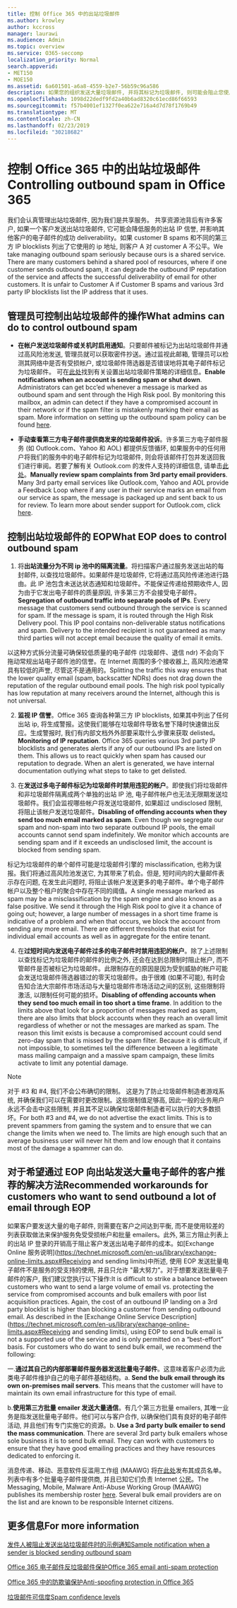 ```yaml
---
title: 控制 Office 365 中的出站垃圾邮件
ms.author: krowley
author: kccross
manager: laurawi
ms.audience: Admin
ms.topic: overview
ms.service: O365-seccomp
localization_priority: Normal
search.appverid:
- MET150
- MOE150
ms.assetid: 6a601501-a6a8-4559-b2e7-56b59c96a586
description: 如果您的组织发送大量垃圾邮件, 并将其标记为垃圾邮件, 则可能会阻止您使用 Office 365 发送电子邮件。阅读本文, 了解有关此操作的原因以及您可以执行的操作的详细信息。
ms.openlocfilehash: 1098d22dedf9fd2a40b6ad8320c61ecd86f66593
ms.sourcegitcommit: f57b4001ef1327f0ea622e716a4d7d78f1769b49
ms.translationtype: MT
ms.contentlocale: zh-CN
ms.lasthandoff: 02/23/2019
ms.locfileid: "30218682"
---
```

# <a name="controlling-outbound-spam-in-office-365"></a><span data-ttu-id="892c9-104">控制 Office 365 中的出站垃圾邮件</span><span class="sxs-lookup"><span data-stu-id="892c9-104">Controlling outbound spam in Office 365</span></span>

<span data-ttu-id="892c9-p102">我们会认真管理出站垃圾邮件, 因为我们是共享服务。 共享资源池背后有许多客户, 如果一个客户发送出站垃圾邮件, 它可能会降低服务的出站 IP 信誉, 并影响其他客户的电子邮件的成功 deliverability。如果 customer B spams 和不同的第三方 IP blocklists 列出了它使用的 ip 地址, 则客户 A 对 customer A 不公平。</span><span class="sxs-lookup"><span data-stu-id="892c9-p102">We take managing outbound spam seriously because ours is a shared service.  There are many customers behind a shared pool of resources, where if one customer sends outbound spam, it can degrade the outbound IP reputation of the service and affects the successful deliverability of email for other customers. It is unfair to Customer A if Customer B spams and various 3rd party IP blocklists list the IP address that it uses.</span></span>

## <a name="what-admins-can-do-to-control-outbound-spam"></a><span data-ttu-id="892c9-108">管理员可控制出站垃圾邮件的操作</span><span class="sxs-lookup"><span data-stu-id="892c9-108">What admins can do to control outbound spam</span></span>

- <span data-ttu-id="892c9-p103">**在帐户发送垃圾邮件或关机时启用通知**。只要邮件被标记为出站垃圾邮件并通过高风险池发送, 管理员就可以获取密件抄送。通过监视此邮箱, 管理员可以检测其网络中是否有受损帐户, 或垃圾邮件筛选器是否错误地将其电子邮件标记为垃圾邮件。 可在[此处](configure-the-outbound-spam-policy.md)找到有关设置出站垃圾邮件策略的详细信息。</span><span class="sxs-lookup"><span data-stu-id="892c9-p103">**Enable notifications when an account is sending spam or shut down**. Administrators can get bcc’ed whenever a message is marked as outbound spam and sent through the High Risk pool. By monitoring this mailbox, an admin can detect if they have a compromised account in their network or if the spam filter is mistakenly marking their email as spam.  More information on setting up the outbound spam policy can be found [here](configure-the-outbound-spam-policy.md).</span></span>
 
- <span data-ttu-id="892c9-p104">**手动查看第三方电子邮件提供商发来的垃圾邮件投诉**。许多第三方电子邮件服务 (如 Outlook.com、Yahoo 和 AOL) 都提供反馈循环, 如果服务中的任何用户将我们的服务中的电子邮件标记为垃圾邮件, 则会将该邮件打包并发送回我们进行审阅。若要了解有关 Outlook.com 的发件人支持的详细信息, 请单击[此处](https://sendersupport.olc.protection.outlook.com/pm/services.aspx)。</span><span class="sxs-lookup"><span data-stu-id="892c9-p104">**Manually review spam complaints from 3rd party email providers**. Many 3rd party email services like Outlook.com, Yahoo and AOL provide a Feedback Loop where if any user in their service marks an email from our service as spam, the message is packaged up and sent back to us for review. To learn more about sender support for Outlook.com, click [here](https://sendersupport.olc.protection.outlook.com/pm/services.aspx).</span></span>

## <a name="what-eop-does-to-control-outbound-spam"></a><span data-ttu-id="892c9-116">控制出站垃圾邮件的 EOP</span><span class="sxs-lookup"><span data-stu-id="892c9-116">What EOP does to control outbound spam</span></span> 

1. <span data-ttu-id="892c9-p105">将**出站流量分为不同 ip 池中的隔离流量**。将扫描客户通过服务发送出站的每封邮件, 以查找垃圾邮件。如果邮件是垃圾邮件, 它将通过高风险传递池进行路由。此 IP 池包含未送达状态通知和垃圾邮件。不能保证传递给预期收件人, 因为由于它发出电子邮件的质量原因, 许多第三方不会接受电子邮件。</span><span class="sxs-lookup"><span data-stu-id="892c9-p105">**Segregation of outbound traffic into separate pools of IPs**. Every message that customers send outbound through the service is scanned for spam. If the message is spam, it is routed through the High Risk Delivery pool. This IP pool contains non-deliverable status notifications and spam. Delivery to the intended recipient is not guaranteed as many third parties will not accept email because the quality of email it emits.</span></span>

<span data-ttu-id="892c9-p106">以这种方式拆分流量可确保较低质量的电子邮件 (垃圾邮件、退信 ndr) 不会向下拖动常规出站电子邮件池的信誉。在 Internet 周围的多个接收器上, 高风险池通常具有较低的声誉, 尽管这不是通用的。</span><span class="sxs-lookup"><span data-stu-id="892c9-p106">Splitting the traffic this way ensures that the lower quality email (spam, backscatter NDRs) does not drag down the reputation of the regular outbound email pools. The high risk pool typically has low reputation at many receivers around the Internet, although this is not universal.</span></span> 

2. <span data-ttu-id="892c9-p107">**监视 IP 信誉**。Office 365 查询各种第三方 IP blocklists, 如果其中列出了任何出站 ip, 将生成警报。这使我们能够在垃圾邮件导致名誉下降时快速做出反应。生成警报时, 我们有内部文档外外部要采取什么步骤来获取 delisted。</span><span class="sxs-lookup"><span data-stu-id="892c9-p107">**Monitoring of IP reputation**. Office 365 queries various 3rd party IP blocklists and generates alerts if any of our outbound IPs are listed on them. This allows us to react quickly when spam has caused our reputation to degrade. When an alert is generated, we have internal documentation outlying what steps to take to get delisted.</span></span> 

3. <span data-ttu-id="892c9-p108">在**发送过多电子邮件标记为垃圾邮件时禁用违犯的帐户**。即使我们将垃圾邮件和非垃圾邮件隔离成两个单独的出站 IP 池, 电子邮件帐户也无法无限期发送垃圾邮件。我们会监视哪些帐户将发送垃圾邮件, 如果超过 undisclosed 限制, 将阻止该帐户发送垃圾邮件。</span><span class="sxs-lookup"><span data-stu-id="892c9-p108">**Disabling of offending accounts when they send too much email marked as spam**. Even though we segregate our spam and non-spam into two separate outbound IP pools,  the email accounts cannot send spam indefinitely. We monitor which accounts are sending spam and if it exceeds an undisclosed limit, the account is blocked from sending spam.</span></span>

<span data-ttu-id="892c9-p109">标记为垃圾邮件的单个邮件可能是垃圾邮件引擎的 misclassification, 也称为误报。我们将通过高风险池发送它, 为其带来了机会。但是, 短时间内的大量邮件表示存在问题, 在发生此问题时, 将阻止该帐户发送更多的电子邮件。单个电子邮件帐户以及整个租户的聚合中存在不同的阈值。</span><span class="sxs-lookup"><span data-stu-id="892c9-p109">A single message marked as spam may be a misclassification by the spam engine and also known as a false positive. We send it through the High Risk pool to give it a chance of going out; however, a large number of messages in a short time frame is indicative of a problem and when that occurs, we block the account from sending any more email. There are different thresholds that exist for individual email accounts as well as in aggregate for the entire tenant.</span></span>

4. <span data-ttu-id="892c9-p110">在**过短时间内发送电子邮件过多的电子邮件时禁用违犯的帐户**。除了上述限制以查找标记为垃圾邮件的邮件的比例之外, 还会在达到总限制时阻止帐户, 而不管邮件是否被标记为垃圾邮件。此限制存在的原因是因为受到威胁的帐户可能会发送垃圾邮件筛选器错过的零天垃圾邮件。由于很难 (如果不可能), 有时会告知合法大宗邮件市场活动与大量垃圾邮件市场活动之间的区别, 这些限制将激活, 以限制任何可能的损坏。</span><span class="sxs-lookup"><span data-stu-id="892c9-p110">**Disabling of offending accounts when they send too much email in too short a time frame**. In addition to the limits above that look for a proportion of messages marked as spam, there are also limits that block accounts when they reach an overall limit regardless of whether or not the messages are marked as spam. The reason this limit exists is because a compromised account could send zero-day spam that is missed by the spam filter. Because it is difficult, if not impossible, to sometimes tell the difference between a legitimate mass mailing campaign and a massive spam campaign, these limits activate to limit any potential damage.</span></span>

> [!NOTE]
> <span data-ttu-id="892c9-p111">对于 #3 和 #4, 我们不会公布确切的限制。 这是为了防止垃圾邮件制造者游戏系统, 并确保我们可以在需要时更改限制。这些限制值足够高, 因此一般的业务用户永远不会击中这些限制, 并且其不足以确保垃圾邮件制造者可以执行的大多数损坏。</span><span class="sxs-lookup"><span data-stu-id="892c9-p111">For both #3 and #4, we do not advertise the exact limits.  This is to prevent spammers from gaming the system and to ensure that we can change the limits when we need to. The limits are high enough such that an average business user will never hit them and low enough that it contains most of the damage a spammer can do.</span></span> 

## <a name="recommended-workarounds-for-customers-who-want-to-send-outbound-a-lot-of-email-through-eop"></a><span data-ttu-id="892c9-141">对于希望通过 EOP 向出站发送大量电子邮件的客户推荐的解决方法</span><span class="sxs-lookup"><span data-stu-id="892c9-141">Recommended workarounds for customers who want to send outbound a lot of email through EOP</span></span>

<span data-ttu-id="892c9-p112">如果客户要发送大量的电子邮件, 则需要在客户之间达到平衡, 而不是使用较差的列表获取做法来保护服务免受受损帐户和批量 emailers。此外, 第三方阻止列表上的出站 IP 登录的开销高于阻止客户发送出站电子邮件的成本。如[Exchange Online 服务说明](https://technet.microsoft.com/en-us/library/exchange-online-limits.aspx#Receiving and sending limits)中所述, 使用 EOP 发送批量电子邮件不是服务的受支持的使用, 并且只允许 "最大努力"。对于想要发送批量电子邮件的客户, 我们建议您执行以下操作:</span><span class="sxs-lookup"><span data-stu-id="892c9-p112">It is difficult to strike a balance between customers who want to send a large volume of email vs. protecting the service from compromised accounts and bulk emailers with poor list acquisition practices. Again, the cost of an outbound IP landing on a 3rd party blocklist is higher than blocking a customer from sending outbound email. As described in the [Exchange Online Service Description](https://technet.microsoft.com/en-us/library/exchange-online-limits.aspx#Receiving and sending limits), using EOP to send bulk email is not a supported use of the service and is only permitted on a “best-effort” basis. For customers who do want to send bulk email, we recommend the following:</span></span>

<span data-ttu-id="892c9-p113">一.**通过其自己的内部部署邮件服务器发送批量电子邮件**。这意味着客户必须为此类电子邮件维护自己的电子邮件基础结构。</span><span class="sxs-lookup"><span data-stu-id="892c9-p113">a. **Send the bulk email through its own on-premises mail servers**. This means that the customer will have to maintain its own email infrastructure for this type of email.</span></span>

<span data-ttu-id="892c9-p114">b.**使用第三方批量 emailer 发送大量通信**。有几个第三方批量 emailers, 其唯一业务是指发送批量电子邮件。他们可以与客户合作, 以确保他们具有良好的电子邮件活动, 并且他们有专门实施它的资源。</span><span class="sxs-lookup"><span data-stu-id="892c9-p114">b. **Use a 3rd party bulk emailer to send the mass communication**. There are several 3rd party bulk emailers whose sole business it is to send bulk email. They can work with customers to ensure that they have good emailing practices and they have resources dedicated to enforcing it.</span></span> 

<span data-ttu-id="892c9-p115">消息传递、移动、恶意软件反滥用工作组 (MAAWG) 将[在此处](http://www.maawg.org/about/roster)发布其成员名单。列表中有多个批量电子邮件提供商, 并且已知它们负责 Internet 公民。</span><span class="sxs-lookup"><span data-stu-id="892c9-p115">The Messaging, Mobile, Malware Anti-Abuse Working Group (MAAWG) publishes its membership roster [here](http://www.maawg.org/about/roster). Several bulk email providers are on the list and are known to be responsible Internet citizens.</span></span> 
  
## <a name="for-more-information"></a><span data-ttu-id="892c9-155">更多信息</span><span class="sxs-lookup"><span data-stu-id="892c9-155">For more information</span></span>

[<span data-ttu-id="892c9-156">发件人被阻止发送出站垃圾邮件时的示例通知</span><span class="sxs-lookup"><span data-stu-id="892c9-156">Sample notification when a sender is blocked sending outbound spam</span></span>](sample-notification-when-a-sender-is-blocked-sending-outbound-spam.md)

[<span data-ttu-id="892c9-157">Office 365 电子邮件反垃圾邮件保护</span><span class="sxs-lookup"><span data-stu-id="892c9-157">Office 365 email anti-spam protection</span></span>](anti-spam-protection.md)

[<span data-ttu-id="892c9-158">Office 365 中的防欺骗保护</span><span class="sxs-lookup"><span data-stu-id="892c9-158">Anti-spoofing protection in Office 365</span></span>](anti-spoofing-protection.md)

[<span data-ttu-id="892c9-159">垃圾邮件可信度</span><span class="sxs-lookup"><span data-stu-id="892c9-159">Spam confidence levels</span></span>](spam-confidence-levels.md)

